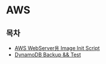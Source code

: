 # AWS

## 목차

- [AWS WebServer용 Image Init Script](init-script.md)
- [DynamoDB Backup && Test](dynamo-db-backup-and-test.md)

